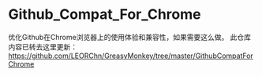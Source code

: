 # Github_Compat_For_Chrome
优化Github在Chrome浏览器上的使用体验和兼容性，如果需要这么做。
此仓库内容已转去这里更新：https://github.com/LEORChn/GreasyMonkey/tree/master/GithubCompatForChrome
